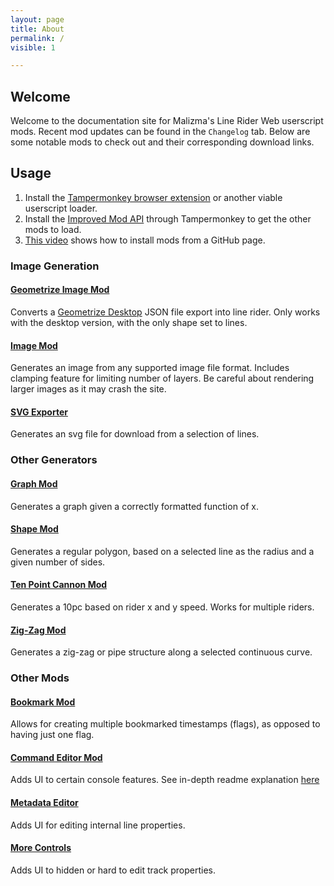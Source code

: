 ```yaml
---
layout: page
title: About
permalink: /
visible: 1

---
```


## Welcome

Welcome to the documentation site for Malizma's Line Rider Web userscript mods. Recent mod updates can be found in the `Changelog` tab. Below are some notable mods to check out and their corresponding download links.

## Usage

1. Install the [Tampermonkey browser extension](https://www.tampermonkey.net/) or another viable userscript loader.
2. Install the [Improved Mod API](https://github.com/Malizma333/linerider-userscript-mods/blob/master/mods/line-rider-improved-api.user.js) through Tampermonkey to get the other mods to load.
3. [This video](https://streamable.com/v4wzx) shows how to install mods from a GitHub page.

### Image Generation

#### [Geometrize Image Mod](https://github.com/Malizma333/linerider-userscript-mods/blob/master/mods/archived/line-rider-geometrize-converter.user.js)

Converts a [Geometrize Desktop](https://www.geometrize.co.uk/) JSON file export into line rider. Only works with the desktop version, with the only shape set to lines.

#### [Image Mod](https://github.com/Malizma333/linerider-userscript-mods/blob/master/mods/line-rider-image-mod.user.js)

Generates an image from any supported image file format. Includes clamping feature for limiting number of layers. Be careful about rendering larger images as it may crash the site.

#### [SVG Exporter](https://github.com/Malizma333/linerider-userscript-mods/blob/master/mods/line-rider-svg-exporter.user.js)

Generates an svg file for download from a selection of lines.

### Other Generators

#### [Graph Mod](https://github.com/Malizma333/linerider-userscript-mods/blob/master/mods/archived/line-rider-graph-mod.user.js)

Generates a graph given a correctly formatted function of x.

#### [Shape Mod](https://github.com/Malizma333/linerider-userscript-mods/blob/master/mods/line-rider-shape-mod.user.js)

Generates a regular polygon, based on a selected line as the radius and a given number of sides.

#### [Ten Point Cannon Mod](https://github.com/Malizma333/linerider-userscript-mods/blob/master/mods/line-rider-tenpc-generator-mod.user.js)

Generates a 10pc based on rider x and y speed. Works for multiple riders.

#### [Zig-Zag Mod](https://github.com/Malizma333/linerider-userscript-mods/blob/master/mods/line-rider-zigzag-mod.user.js)

Generates a zig-zag or pipe structure along a selected continuous curve.

### Other Mods

#### [Bookmark Mod](https://github.com/Malizma333/linerider-userscript-mods/blob/master/mods/line-rider-bookmark-mod.user.js)

Allows for creating multiple bookmarked timestamps (flags), as opposed to having just one flag.

#### [Command Editor Mod](https://github.com/Malizma333/linerider-userscript-mods/blob/master/mods/line-rider-command-editor.user.js)

Adds UI to certain console features. See in-depth readme explanation [here](https://github.com/Malizma333/line-rider-command-editor-userscript/tree/master#readme)

#### [Metadata Editor](https://github.com/Malizma333/linerider-userscript-mods/raw/refs/heads/master/mods/line-rider-selection-metadata.user.js)

Adds UI for editing internal line properties.

#### [More Controls](https://github.com/Malizma333/linerider-userscript-mods/blob/master/mods/line-rider-more-controls-mod.user.js)

Adds UI to hidden or hard to edit track properties.
